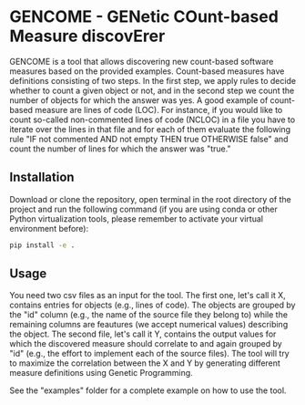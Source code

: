 # GENCOME - GENetic COunt-based Measure discovErer

GENCOME is a tool that allows discovering new count-based software measures based on the provided examples. Count-based measures have definitions consisting of two steps. In the first step, we apply rules to decide whether to count a given object or not, and in the second step we count the number of objects for which the answer was yes. A good example of count-based measure are lines of code (LOC). For instance, if you would like to count so-called non-commented lines of code (NCLOC) in a file you have to iterate over the lines in that file and for each of them evaluate the following rule "IF not commented AND not empty THEN true OTHERWISE false" and count the number of lines for which the answer was "true."

## Installation

Download or clone the repository, open terminal in the root directory of the project and run the following command (if you are using conda or other Python virtualization tools, please remember to activate your virtual environment before):

```bash
pip install -e .
```

## Usage

You need two csv files as an input for the tool. The first one, let's call it X, contains entries for objects (e.g., lines of code). The objects are grouped by the "id" column (e.g., the name of the source file they belong to) while the remaining columns are feautures (we accept numerical values) describing the object. The second file, let's call it Y, contains the output values for which the discovered measure should correlate to and again grouped by "id" (e.g., the effort to implement each of the source files). The tool will try to maximize the correlation between the X and Y by generating different measure definitions using Genetic Programming.

See the "examples" folder for a complete example on how to use the tool.
